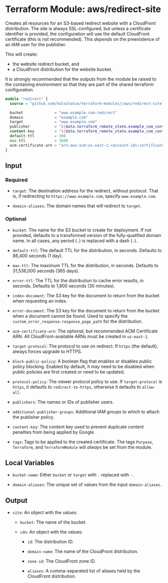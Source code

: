 # Terraform Module: aws/redirect-site

Creates all resources for an S3-based redirect website with a CloudFront
distribution. The site is always SSL-configured, but unless a certificate
identifier is provided, the configuration will use the default CloudFront
certificate (this is not recommended). This _depends_ on the preexistence of an
IAM user for the publisher.

This will create:

- the website redirect bucket, and
- a CloudFront distribution for the website bucket.

It is strongly recommended that the outputs from the module be raised to the
containing environment so that they are part of the shared terraform
configuration.

```terraform
module "redirect" {
  source = "github.com/halostatue/terraform-modules//aws/redirect-site?ref=v5.x"

  bucket              = "www.example.com-redirect"
  domain              = "example.com"
  target              = "www.example.com"
  publisher           = "${data.terraform_remote_state.example_com_content.publisher}"
  content-key         = "${data.terraform_remote_state.example_com_content.content-key}"
  default-ttl         = 300
  max-ttl             = 3600
  acm-certificate-arn = "arn:aws:acm:us-east-1:<account-id>:certificate/<cert-id>"
}
```

## Input

### Required

- `target`: The destination address for the redirect, without protocol. That is,
  if redirecting to `https://www.example.com`, specify `www.example.com`.

- `domain-aliases`: The domain names that will redirect to `target`.

### Optional

- `bucket`: The name for the S3 bucket to create for deployment. If not
  provided, defaults to a transformed version of the fully-qualified domain
  name. In all cases, any period (`.`) is replaced with a dash (`-`).

- `default-ttl`: The default TTL for the distribution, in seconds. Defaults
  to 86,400 seconds (1 day).

- `max-ttl`: The maximum TTL for the distribution, in seconds. Defaults to
  31,536,000 seconds (365 days).

- `error-ttl`: The TTL for the distribution to cache error results, in seconds.
  Defaults to 1,800 seconds (30 minutes).

- `index-document`: The S3 key for the document to return from the bucket when
  requesting an index.

- `error-document`: The S3 key for the document to return from the bucket when
  a document cannot be found. Used to specify the
  `custom_error_response.response_page_path` for the distribution.

- `acm-certificate-arn`: The optional, but recommended ACM Certificate ARN. All
  CloudFront-available ARNs must be created in `us-east-1`.

- `target-protocol`: The protocol to use on redirect. If `https` (the default),
  always forces upgrade to HTTPS.

- `block-public-policy`: A boolean flag that enables or disables public policy
  blocking. Enabled by default, it may need to be disabled when public
  policies are first created or need to be updated.

- `protocol-policy`: The viewer protocol policy to use. If `target-protocol` is
  `https`, it defaults to `redirect-to-https`, otherwise it defaults to
  `allow-all`.

- `publishers`: The names or IDs of publisher users.

- `additional-publisher-groups`: Additional IAM groups to which to attach the
  publisher policy.

- `content-key`: The content key used to prevent duplicate content penalties
  from being applied by Google.

- `tags`: Tags to be applied to the created certificate. The tags `Purpose`,
  `Terraform`, and `TerraformModule` will _always_ be set from the module.

## Local Variables

- `bucket-name`: Either `bucket` or `target` with `.` replaced with `-`.

- `domain-aliases`: The unique set of values from the input `domain-aliases`.

## Output

- `site`: An object with the values:

  - `bucket`: The name of the bucket.

  - `cdn`: An object with the values:

    - `id`: The distribution ID.

    - `domain-name`: The name of the CloudFront distribution.

    - `zone-id`: The CloudFront zone ID.

    - `aliases`: A comma-separated list of aliases held by the CloudFront
      distribution.
